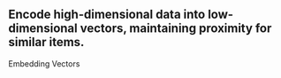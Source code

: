 Encode high-dimensional data into low-dimensional vectors, maintaining proximity for similar items.
---
Embedding Vectors

